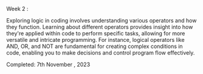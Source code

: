 Week 2 :

Exploring logic in coding involves understanding various operators and how they function. Learning about different operators provides insight into how
they're applied within code to perform specific tasks, allowing for more versatile and intricate programming. For instance, logical operators like 
AND, OR, and NOT are fundamental for creating complex conditions in code, enabling you to make decisions and control program flow effectively.

Completed: 7th November , 2023
